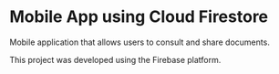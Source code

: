 # Mobile App using Cloud Firestore

Mobile application that allows users to consult and share documents.

This project was developed using the Firebase platform.

